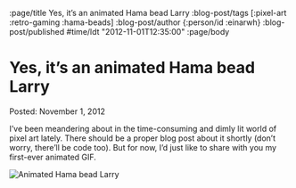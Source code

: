 :page/title Yes, it’s an animated Hama bead Larry
:blog-post/tags [:pixel-art :retro-gaming :hama-beads]
:blog-post/author {:person/id :einarwh}
:blog-post/published #time/ldt "2012-11-01T12:35:00"
:page/body

# Yes, it’s an animated Hama bead Larry

Posted: November 1, 2012

I’ve been meandering about in the time-consuming and dimly lit world of pixel art lately. There should be a proper blog post about it shortly (don’t worry, there’ll be code too). But for now, I’d just like to share with you my first-ever animated GIF.

![Animated Hama bead Larry](/images/larry-walks.gif)

